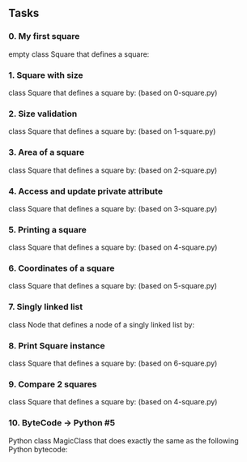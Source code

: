 
## Tasks
### 0. My first square
empty class Square that defines a square:

### 1. Square with size
class Square that defines a square by: (based on 0-square.py)

### 2. Size validation
class Square that defines a square by: (based on 1-square.py)

### 3. Area of a square
 class Square that defines a square by: (based on 2-square.py)

### 4. Access and update private attribute
 class Square that defines a square by: (based on 3-square.py)

### 5. Printing a square
class Square that defines a square by: (based on 4-square.py)

### 6. Coordinates of a square
 class Square that defines a square by: (based on 5-square.py)

### 7. Singly linked list
class Node that defines a node of a singly linked list by:

### 8. Print Square instance
 class Square that defines a square by: (based on 6-square.py)

### 9. Compare 2 squares
class Square that defines a square by: (based on 4-square.py)

### 10. ByteCode -> Python #5
 Python class MagicClass that does exactly the same as the following Python bytecode:

